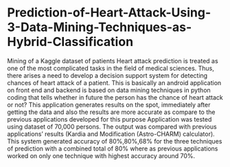 # Prediction-of-Heart-Attack-Using-3-Data-Mining-Techniques-as-Hybrid-Classification
Mining of a Kaggle dataset of patients
Heart attack prediction is treated as one of the most complicated tasks in the field of medical sciences. Thus, there arises a need to develop a decision support system for detecting chances of heart attack of a patient. This is basically an android application on front end and backend is based on data mining techniques in python coding that tells whether in future the person has the chance of heart attack or not? This application generates results on the spot, immediately after getting the data and also the results are more accurate as compare to the previous applications developed for this purpose
Application was tested using dataset of 70,000 persons. The output was compared with previous applications’ results (Kardia and Modification (Astro-CHARM) calculator). This system generated accuracy of 80%,80%,68% for the three techniques of prediction with a combined total of 80% where as previous applications worked on only one technique with highest accuracy around 70%.
